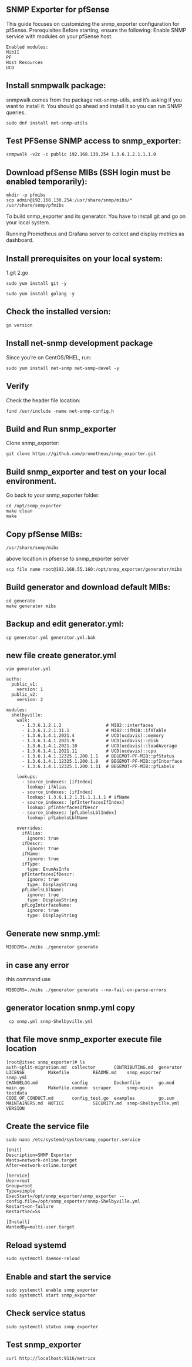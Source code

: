 ## SNMP Exporter for pfSense

This guide focuses on customizing the snmp_exporter configuration for pfSense.
Prerequisites
Before starting, ensure the following:
Enable SNMP service with modules on your pfSense host.
```
Enabled modules:
MibII
PF
Host Resources
UCD
```
## Install snmpwalk package:

snmpwalk comes from the package net-snmp-utils, and it’s asking if you want to install it. You should go ahead and install it so you can run SNMP queries.
```
sudo dnf install net-snmp-utils
```
## Test PFSense SNMP access to snmp_exporter:

```
snmpwalk -v2c -c public 192.168.130.254 1.3.6.1.2.1.1.1.0
```
## Download pfSense MIBs (SSH login must be enabled temporarily):
```
mkdir -p pfmibs
scp admin@192.168.130.254:/usr/share/snmp/mibs/* /usr/share/snmp/pfmibs
```
To build snmp_exporter and its generator. You have to install git and go on your local system.

Running Prometheus and Grafana server to collect and display metrics as dashboard.
## Install prerequisites on your local system:

1.git
2.go
```
sudo yum install git -y
```
```
sudo yum install golang -y
```
## Check the installed version:
```
go version
```
## Install net-snmp development package
Since you’re on CentOS/RHEL, run:
```
sudo yum install net-snmp net-snmp-devel -y
```
## Verify
Check the header file location:
```
find /usr/include -name net-snmp-config.h
```

## Build and Run snmp_exporter
Clone snmp_exporter:
```
git clone https://github.com/prometheus/snmp_exporter.git
```
## Build snmp_exporter and test on your local environment.
Go back to your snmp_exporter folder:
```
cd /opt/snmp_exporter
make clean
make
```
## Copy pfSense MIBs:
```
/usr/share/snmp/mibs
```
above location in pfsense to snmp_exporter server
```
scp file name root@192.168.55.160:/opt/snmp_exporter/generator/mibs
```
## Build generator and download default MIBs:
```
cd generate
make generator mibs
```
## Backup and edit generator.yml:
```
cp generator.yml generator.yml.bak
```
## new file create generator.yml
```
vim generator.yml
```
```
auths:
  public_v1:
    version: 1
  public_v2:
    version: 2

modules:
  shelbyville:
    walk:
      - 1.3.6.1.2.1.2                 # MIB2::interfaces
      - 1.3.6.1.2.1.31.1              # MIB2::ifMIB::ifXTable
      - 1.3.6.1.4.1.2021.4            # UCD(ucdavis)::memory
      - 1.3.6.1.4.1.2021.9            # UCD(ucdavis)::disk
      - 1.3.6.1.4.1.2021.10           # UCD(ucdavis)::loadAverage
      - 1.3.6.1.4.1.2021.11           # UCD(ucdavis)::cpu
      - 1.3.6.1.4.1.12325.1.200.1.1   # BEGEMOT-PF-MIB::pfStatus
      - 1.3.6.1.4.1.12325.1.200.1.8   # BEGEMOT-PF-MIB::pfInterface
      - 1.3.6.1.4.1.12325.1.200.1.11  # BEGEMOT-PF-MIB::pfLabels

    lookups:
      - source_indexes: [ifIndex]
        lookup: ifAlias
      - source_indexes: [ifIndex]
        lookup: 1.3.6.1.2.1.31.1.1.1.1 # ifName
      - source_indexes: [pfInterfacesIfIndex]
        lookup: pfInterfacesIfDescr
      - source_indexes: [pfLabelsLblIndex]
        lookup: pfLabelsLblName

    overrides:
      ifAlias:
        ignore: true
      ifDescr:
        ignore: true
      ifName:
        ignore: true
      ifType:
        type: EnumAsInfo
      pfInterfacesIfDescr:
        ignore: true
        type: DisplayString
      pfLabelsLblName:
        ignore: true
        type: DisplayString
      pfLogInterfaceName:
        ignore: true
        type: DisplayString
```
## Generate new snmp.yml:
```
MIBDIRS=./mibs ./generator generate
```
## in case any error
this command use
```
MIBDIRS=./mibs ./generator generate --no-fail-on-parse-errors
```
## generator location snmp.yml copy
```
 cp snmp.yml snmp-Shelbyville.yml
```
## that file move snmp_exporter execute file location
```
[root@itsec snmp_exporter]# ls
auth-split-migration.md  collector       CONTRIBUTING.md  generator  LICENSE         Makefile         README.md    snmp_exporter         snmp.yml
CHANGELOG.md             config          Dockerfile       go.mod     main.go         Makefile.common  scraper      snmp-mixin            testdata
CODE_OF_CONDUCT.md       config_test.go  examples         go.sum     MAINTAINERS.md  NOTICE           SECURITY.md  snmp-Shelbyville.yml  VERSION
```
## Create the service file
```
sudo nano /etc/systemd/system/snmp_exporter.service
```
```
[Unit]
Description=SNMP Exporter
Wants=network-online.target
After=network-online.target

[Service]
User=root
Group=root
Type=simple
ExecStart=/opt/snmp_exporter/snmp_exporter --config.file=/opt/snmp_exporter/snmp-Shelbyville.yml
Restart=on-failure
RestartSec=5s

[Install]
WantedBy=multi-user.target
```
## Reload systemd
```
sudo systemctl daemon-reload
```
## Enable and start the service
```
sudo systemctl enable snmp_exporter
sudo systemctl start snmp_exporter
```
## Check service status
```
sudo systemctl status snmp_exporter
```
## Test snmp_exporter
```
curl http://localhost:9116/metrics
```


